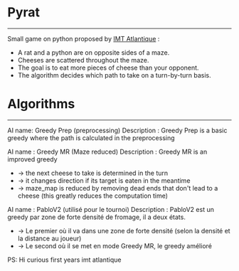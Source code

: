 # Pyrat
-----------

Small game on python proposed by [IMT Atlantique](https://formations.imt-atlantique.fr/pyrat/) :  
* A rat and a python are on opposite sides of a maze. 
* Cheeses are scattered throughout the maze. 
* The goal is to eat more pieces of cheese than your opponent. 
* The algorithm decides which path to take on a turn-by-turn basis.

# Algorithms 
-----------

AI name: Greedy Prep (preprocessing)
Description : Greedy Prep is a basic greedy where the path is calculated in the preprocessing


AI name : Greedy MR (Maze reduced)
Description : Greedy MR is an improved greedy 

*   -> the next cheese to take is determined in the turn
*   -> it changes direction if its target is eaten in the meantime
*   -> maze_map is reduced by removing dead ends that don't lead to a cheese (this greatly reduces the computation time)

AI name : PabloV2 (utilisé pour le tournoi) 
Description : PabloV2 est un greedy par zone de forte densité de fromage, il a deux états. 
*   -> Le premier où il va dans une zone de forte densité (selon la densité et la distance au joueur)
*   -> Le second où il se met en mode Greedy MR, le greedy amélioré
  
  
  

PS: Hi curious first years imt atlantique
